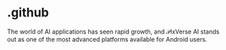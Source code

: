 # .github
The world of AI applications has seen rapid growth, and 𝒫ixVerse AI stands out as one of the most advanced platforms available for Android users. 
